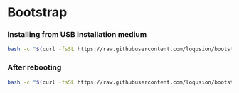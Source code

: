 # Bootstrap

### Installing from USB installation medium

```sh
bash -c "$(curl -fsSL https://raw.githubusercontent.com/loqusion/bootstrap/main/liveinstall.sh)"
```
### After rebooting

```sh
bash -c "$(curl -fsSL https://raw.githubusercontent.com/loqusion/bootstrap/main/install.sh)"
```
